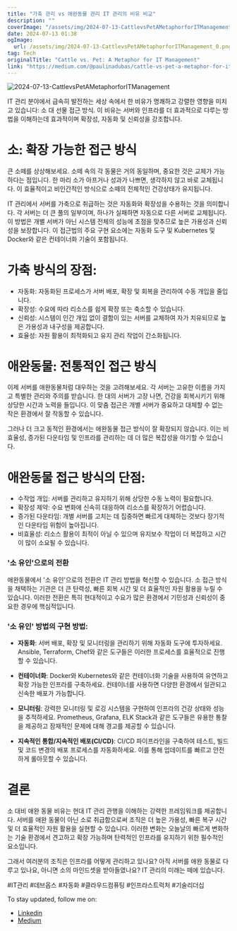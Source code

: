 ```yaml
---
title: "가축 관리 vs 애완동물 관리 IT 관리의 비유 비교"
description: ""
coverImage: "/assets/img/2024-07-13-CattlevsPetAMetaphorforITManagement_0.png"
date: 2024-07-13 01:38
ogImage: 
  url: /assets/img/2024-07-13-CattlevsPetAMetaphorforITManagement_0.png
tag: Tech
originalTitle: "Cattle vs. Pet: A Metaphor for IT Management"
link: "https://medium.com/@paulinadubas/cattle-vs-pet-a-metaphor-for-it-management-945c094521d2"
---
```



![2024-07-13-CattlevsPetAMetaphorforITManagement](/assets/img/2024-07-13-CattlevsPetAMetaphorforITManagement_0.png)

IT 관리 분야에서 급속히 발전하는 세상 속에서 한 비유가 명쾌하고 강렬한 영향을 미치고 있습니다: 소 대 선물 접근 방식. 이 비유는 서버와 인프라를 더 효과적으로 다루는 방법을 이해하는데 효과적이며 확장성, 자동화 및 신뢰성을 강조합니다.

# 소: 확장 가능한 접근 방식

큰 소떼를 상상해보세요. 소떼 속의 각 동물은 거의 동일하며, 중요한 것은 교체가 가능하다는 점입니다. 한 마리 소가 아프거나 성과가 나쁘면, 생각하지 않고 바로 교체됩니다. 이 효율적이고 비인간적인 방식으로 소떼의 전체적인 건강상태가 유지됩니다.

<div class="content-ad"></div>

IT 관리에서 서버를 가축으로 취급하는 것은 자동화와 확장성을 수용하는 것을 의미합니다. 각 서버는 더 큰 풀의 일부이며, 하나가 실패하면 자동으로 다른 서버로 교체됩니다. 이 방법은 개별 서버가 아닌 시스템 전체의 성능에 초점을 맞추므로 높은 가용성과 신뢰성을 보장합니다. 이 접근법의 주요 구현 요소에는 자동화 도구 및 Kubernetes 및 Docker와 같은 컨테이너화 기술이 포함됩니다.

# 가축 방식의 장점:

- 자동화: 자동화된 프로세스가 서버 배포, 확장 및 회복을 관리하여 수동 개입을 줄입니다.
- 확장성: 수요에 따라 리소스를 쉽게 확장 또는 축소할 수 있습니다.
- 신뢰성: 시스템이 인간 개입 없이 결함이 있는 서버를 교체하여 자가 치유되므로 높은 가용성과 내구성을 제공합니다.
- 효율성: 자원 활용이 최적화되고 유지 관리 작업이 간소화됩니다.

# 애완동물: 전통적인 접근 방식

<div class="content-ad"></div>

이제 서버를 애완동물처럼 대우하는 것을 고려해보세요. 각 서버는 고유한 이름을 가지고 특별한 관리와 주의를 받습니다. 한 대의 서버가 고장 나면, 건강을 회복시키기 위해 상당한 시간과 노력을 들입니다. 이 맞춤 접근은 개별 서버가 중요하고 대체할 수 없는 작은 환경에서 잘 작동할 수 있습니다.

그러나 더 크고 동적인 환경에서는 애완동물 접근 방식이 잘 확장되지 않습니다. 이는 비효율성, 증가된 다운타임 및 인프라를 관리하는 데 더 많은 복잡성을 야기할 수 있습니다.

# 애완동물 접근 방식의 단점:

- 수작업 개입: 서버를 관리하고 유지하기 위해 상당한 수동 노력이 필요합니다.
- 확장성 제약: 수요 변화에 신속히 대응하여 리소스를 확장하기 어렵습니다.
- 증가된 다운타임: 개별 서버를 고치는 데 집중하면 빠르게 대체하는 것보다 장기적인 다운타임 위험이 높아집니다.
- 비효율성: 리소스 활용이 최적이 아닐 수 있으며 유지보수 작업이 더 복잡하고 시간이 많이 소요될 수 있습니다.

<div class="content-ad"></div>

### '소 유인'으로의 전환

애완동물에서 '소 유인'으로의 전환은 IT 관리 방법을 혁신할 수 있습니다. 소 접근 방식을 채택하는 기관은 더 큰 탄력성, 빠른 회복 시간 및 더 효율적인 자원 활용을 누릴 수 있습니다. 이러한 전환은 특히 현대적이고 수요가 많은 환경에서 기민성과 신뢰성이 중요한 경우에 핵심적입니다.

### '소 유인' 방법의 구현 방법:

- **자동화**: 서버 배포, 확장 및 모니터링을 관리하기 위해 자동화 도구에 투자하세요. Ansible, Terraform, Chef와 같은 도구들은 이러한 프로세스를 효율적으로 진행할 수 있습니다.

- **컨테이너화**: Docker와 Kubernetes와 같은 컨테이너화 기술을 사용하여 유연하고 확장 가능한 인프라를 구축하세요. 컨테이너를 사용하면 다양한 환경에서 일관되고 신속한 배포가 가능합니다.

- **모니터링**: 강력한 모니터링 및 로깅 시스템을 구현하여 인프라의 건강 상태와 성능을 추적하세요. Prometheus, Grafana, ELK Stack과 같은 도구들은 유용한 통찰을 제공하고 잠재적인 문제에 대해 경고를 제공할 수 있습니다.

- **지속적인 통합/지속적인 배포(CI/CD)**: CI/CD 파이프라인을 구축하여 테스트, 빌드 및 코드 변경의 배포 프로세스를 자동화하세요. 이를 통해 업데이트를 빠르고 안전하게 롤아웃할 수 있습니다.

<div class="content-ad"></div>

# 결론

소 대비 애완 동물 비유는 현대 IT 관리 관행을 이해하는 강력한 프레임워크를 제공합니다. 서버를 애완 동물이 아닌 소로 취급함으로써 조직은 더 높은 가용성, 빠른 복구 시간 및 더 효율적인 자원 활용을 실현할 수 있습니다. 이러한 변화는 오늘날의 빠르게 변화하는 기술 환경에서 견고하고 확장 가능하며 탄력적인 인프라를 유지하기 위한 필수적인 요소입니다.

그래서 여러분의 조직은 인프라를 어떻게 관리하고 있나요? 아직 서버를 애완 동물로 다루고 있나요, 아니면 소의 마인드셋을 받아들였나요? IT 관리의 미래는 떼에 있습니다.

#IT관리 #데브옵스 #자동화 #클라우드컴퓨팅 #인프라스트럭처 #기술리더십

<div class="content-ad"></div>

To stay updated, follow me on:

- [Linkedin](https://www.linkedin.com/)
- [Medium](https://medium.com/)